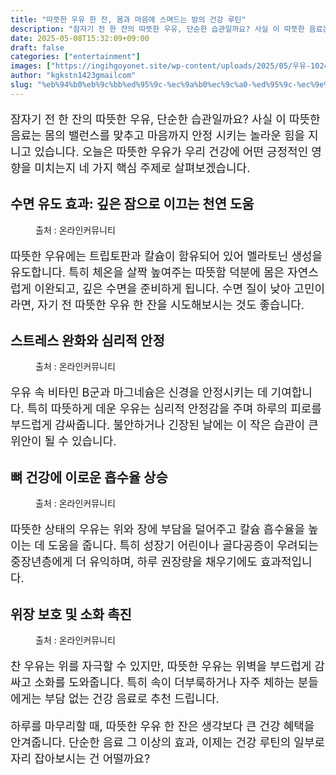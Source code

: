 ```yaml
---
title: "따뜻한 우유 한 잔, 몸과 마음에 스며드는 밤의 건강 루틴"
description: "잠자기 전 한 잔의 따뜻한 우유, 단순한 습관일까요? 사실 이 따뜻한 음료는 몸의 밸런스를 맞추고 마음까지 안정 시키는 놀라운 힘을 지니고 있습니다. 오늘은 따뜻한 우유가 우리 건강에 어떤 긍정적인 영향을 미치는지 네 가지 핵심 주제로 살펴보겠습니다."
date: 2025-05-08T15:32:09+09:00
draft: false
categories: ["entertainment"]
images: ["https://ingihgoyonet.site/wp-content/uploads/2025/05/우유-1024x683.jpg", "https://ingihgoyonet.site/wp-content/uploads/2025/05/따뜻한우유-1024x683.jpg", "https://ingihgoyonet.site/wp-content/uploads/2025/05/따뜻한우유효능-1024x683.jpg", "https://ingihgoyonet.site/wp-content/uploads/2025/05/우유스팀-1024x683.jpg"]
author: "kgkstn1423gmailcom"
slug: "%eb%94%b0%eb%9c%bb%ed%95%9c-%ec%9a%b0%ec%9c%a0-%ed%95%9c-%ec%9e%94-%eb%aa%b8%ea%b3%bc-%eb%a7%88%ec%9d%8c%ec%97%90-%ec%8a%a4%eb%a9%b0%eb%93%9c%eb%8a%94-%eb%b0%a4%ec%9d%98-%ea%b1%b4%ea%b0%95-%eb%a3%a8"
---
```


<p style="font-size:18px">잠자기 전 한 잔의 따뜻한 우유, 단순한 습관일까요? 사실 이 따뜻한 음료는 몸의 밸런스를 맞추고 마음까지 안정 시키는 놀라운 힘을 지니고 있습니다. 오늘은 따뜻한 우유가 우리 건강에 어떤 긍정적인 영향을 미치는지 네 가지 핵심 주제로 살펴보겠습니다.</p> <h2 >수면 유도 효과: 깊은 잠으로 이끄는 천연 도움</h2> <figure ><img src="https://ingihgoyonet.site/wp-content/uploads/2025/05/우유-1024x683.jpg" alt="" style="aspect-ratio:16/9;object-fit:cover"/><figcaption >출처 : 온라인커뮤니티</figcaption></figure> <p style="font-size:18px">따뜻한 우유에는 트립토판과 칼슘이 함유되어 있어 멜라토닌 생성을 유도합니다. 특히 체온을 살짝 높여주는 따뜻함 덕분에 몸은 자연스럽게 이완되고, 깊은 수면을 준비하게 됩니다. 수면 질이 낮아 고민이라면, 자기 전 따뜻한 우유 한 잔을 시도해보시는 것도 좋습니다.</p> <h2 >스트레스 완화와 심리적 안정</h2> <figure ><img src="https://ingihgoyonet.site/wp-content/uploads/2025/05/따뜻한우유-1024x683.jpg" alt="" style="aspect-ratio:16/9;object-fit:cover"/><figcaption >출처 : 온라인커뮤니티</figcaption></figure> <p style="font-size:18px">우유 속 비타민 B군과 마그네슘은 신경을 안정시키는 데 기여합니다. 특히 따뜻하게 데운 우유는 심리적 안정감을 주며 하루의 피로를 부드럽게 감싸줍니다. 불안하거나 긴장된 날에는 이 작은 습관이 큰 위안이 될 수 있습니다.</p> <h2 >뼈 건강에 이로운 흡수율 상승</h2> <figure ><img src="https://ingihgoyonet.site/wp-content/uploads/2025/05/따뜻한우유효능-1024x683.jpg" alt="" style="aspect-ratio:16/9;object-fit:cover"/><figcaption >출처 : 온라인커뮤니티</figcaption></figure> <p style="font-size:18px">따뜻한 상태의 우유는 위와 장에 부담을 덜어주고 칼슘 흡수율을 높이는 데 도움을 줍니다. 특히 성장기 어린이나 골다공증이 우려되는 중장년층에게 더 유익하며, 하루 권장량을 채우기에도 효과적입니다.</p> <h2 >위장 보호 및 소화 촉진</h2> <figure ><img src="https://ingihgoyonet.site/wp-content/uploads/2025/05/우유스팀-1024x683.jpg" alt="" style="aspect-ratio:16/9;object-fit:cover"/><figcaption >출처 : 온라인커뮤니티</figcaption></figure> <p style="font-size:18px">찬 우유는 위를 자극할 수 있지만, 따뜻한 우유는 위벽을 부드럽게 감싸고 소화를 도와줍니다. 특히 속이 더부룩하거나 자주 체하는 분들에게는 부담 없는 건강 음료로 추천 드립니다.</p> <p style="font-size:18px">하루를 마무리할 때, 따뜻한 우유 한 잔은 생각보다 큰 건강 혜택을 안겨줍니다. 단순한 음료 그 이상의 효과, 이제는 건강 루틴의 일부로 자리 잡아보시는 건 어떨까요?</p>